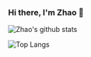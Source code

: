 ### Hi there, I'm Zhao 👋

![Zhao's github stats](https://github-readme-stats.vercel.app/api?username=Zhaocl1997&show_icons=true&theme=vue)

![Top Langs](https://github-readme-stats.vercel.app/api/top-langs/?username=Zhaocl1997)

<!--
**Zhaocl1997/Zhaocl1997** is a ✨ _special_ ✨ repository because its `README.md` (this file) appears on your GitHub profile.

Here are some ideas to get you started:

- 🔭 I’m currently working on ...
- 🌱 I’m currently learning ...
- 👯 I’m looking to collaborate on ...
- 🤔 I’m looking for help with ...
- 💬 Ask me about ...
- 📫 How to reach me: ...
- 😄 Pronouns: ...
- ⚡ Fun fact: ...
-->
